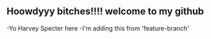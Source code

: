 ## Hoowdyyy bitches!!!! welcome to my github

-Yo Harvey Specter here
-I'm adding this from 'feature-branch'
